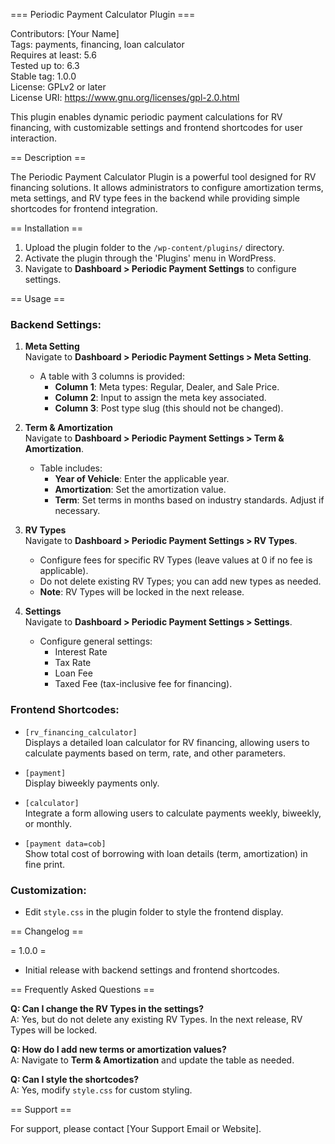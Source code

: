 === Periodic Payment Calculator Plugin ===

Contributors: [Your Name]  
Tags: payments, financing, loan calculator  
Requires at least: 5.6  
Tested up to: 6.3  
Stable tag: 1.0.0  
License: GPLv2 or later  
License URI: https://www.gnu.org/licenses/gpl-2.0.html  

This plugin enables dynamic periodic payment calculations for RV financing, with customizable settings and frontend shortcodes for user interaction.

== Description ==

The Periodic Payment Calculator Plugin is a powerful tool designed for RV financing solutions. It allows administrators to configure amortization terms, meta settings, and RV type fees in the backend while providing simple shortcodes for frontend integration.

== Installation ==

1. Upload the plugin folder to the `/wp-content/plugins/` directory.  
2. Activate the plugin through the 'Plugins' menu in WordPress.  
3. Navigate to **Dashboard > Periodic Payment Settings** to configure settings.  

== Usage ==

### Backend Settings:
1. **Meta Setting**  
   Navigate to **Dashboard > Periodic Payment Settings > Meta Setting**.  
   - A table with 3 columns is provided:  
     - **Column 1**: Meta types: Regular, Dealer, and Sale Price.  
     - **Column 2**: Input to assign the meta key associated.  
     - **Column 3**: Post type slug (this should not be changed).

2. **Term & Amortization**  
   Navigate to **Dashboard > Periodic Payment Settings > Term & Amortization**.  
   - Table includes:  
     - **Year of Vehicle**: Enter the applicable year.  
     - **Amortization**: Set the amortization value.  
     - **Term**: Set terms in months based on industry standards. Adjust if necessary.

3. **RV Types**  
   Navigate to **Dashboard > Periodic Payment Settings > RV Types**.  
   - Configure fees for specific RV Types (leave values at 0 if no fee is applicable).  
   - Do not delete existing RV Types; you can add new types as needed.  
   - **Note**: RV Types will be locked in the next release.

4. **Settings**  
   Navigate to **Dashboard > Periodic Payment Settings > Settings**.  
   - Configure general settings:  
     - Interest Rate  
     - Tax Rate  
     - Loan Fee  
     - Taxed Fee (tax-inclusive fee for financing).  

### Frontend Shortcodes:
- `[rv_financing_calculator]`  
  Displays a detailed loan calculator for RV financing, allowing users to calculate payments based on term, rate, and other parameters.

- `[payment]`  
  Display biweekly payments only.  

- `[calculator]`  
  Integrate a form allowing users to calculate payments weekly, biweekly, or monthly.  

- `[payment data=cob]`  
  Show total cost of borrowing with loan details (term, amortization) in fine print.  

### Customization:
- Edit `style.css` in the plugin folder to style the frontend display.

== Changelog ==

= 1.0.0 =
* Initial release with backend settings and frontend shortcodes.

== Frequently Asked Questions ==

**Q: Can I change the RV Types in the settings?**  
A: Yes, but do not delete any existing RV Types. In the next release, RV Types will be locked.

**Q: How do I add new terms or amortization values?**  
A: Navigate to **Term & Amortization** and update the table as needed.

**Q: Can I style the shortcodes?**  
A: Yes, modify `style.css` for custom styling.

== Support ==

For support, please contact [Your Support Email or Website].
